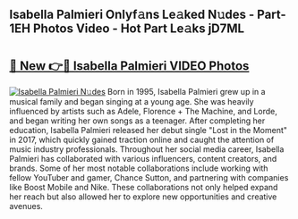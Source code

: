 ## Isabella Palmieri Onlyf𝚊ns Le𝚊ked N𝚞des - Part-1EH Photos Video - Hot Part Le𝚊ks jD7ML

# <h2><a href="http://ab55089.deff.icu/?id=Isabella+Palmieri">🔗 New 👉🔴 Isabella Palmieri VIDEO Photos</a></h2>

[![Isabella Palmieri N𝚞des](https://i.imgur.com/rIISA9y.gif)](http://ab55089.deff.icu/?id=Isabella+Palmieri)
Born in 1995, Isabella Palmieri grew up in a musical family and began singing at a young age. She was heavily influenced by artists such as Adele, Florence + The Machine, and Lorde, and began writing her own songs as a teenager. After completing her education, Isabella Palmieri released her debut single "Lost in the Moment" in 2017, which quickly gained traction online and caught the attention of music industry professionals. Throughout her social media career, Isabella Palmieri has collaborated with various influencers, content creators, and brands. Some of her most notable collaborations include working with fellow YouTuber and gamer, Chance Sutton, and partnering with companies like Boost Mobile and Nike. These collaborations not only helped expand her reach but also allowed her to explore new opportunities and creative avenues.
